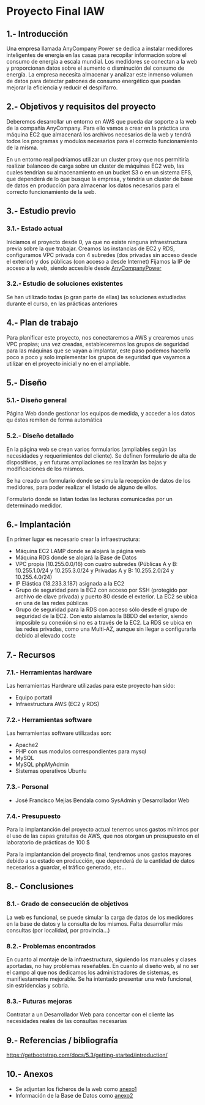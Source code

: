# Proyecto Final IAW
## 1.- Introducción
Una empresa llamada AnyCompany Power se dedica a instalar medidores inteligentes
de energía en las casas para recopilar información sobre el consumo de energía a
escala mundial. Los medidores se conectan a la web y proporcionan datos sobre el
aumento o disminución del consumo de energía. La empresa necesita almacenar y
analizar este inmenso volumen de datos para detectar patrones de consumo energético
que puedan mejorar la eficiencia y reducir el despilfarro.
## 2.- Objetivos y requisitos del proyecto
Deberemos desarrollar un entorno en AWS que pueda dar soporte a la web de la compañia AnyCompany. Para ello vamos a crear en la práctica una máquina EC2 que almacenará los archivos necesarios de la web y tendrá todos los programas y modulos necesarios para el correcto funcionamiento de la misma.

En un entorno real podríamos utilizar un cluster proxy que nos permitiría realizar balanceo de carga sobre un cluster de máquinas EC2 web, las cuales tendrían su almacenamiento en un bucket S3 o en un sistema EFS, que dependerá de lo que busque la empresa, y tendría un cluster de base de datos en producción para almacenar los datos necesarios para el correcto funcionamiento de la web.
## 3.- Estudio previo
### 3.1.- Estado actual
Iniciamos el proyecto desde 0, ya que no existe ninguna infraestructura previa sobre la que trabajar. Creamos las instancias de EC2 y RDS, configuramos VPC privada con 4 subredes (dos privadas sin acceso desde el exterior) y dos públicas (con acceso a desde Internet)
Fijamos la IP de acceso a la web, siendo accesible desde [AnyCompanyPower](http://18.233.3.187)
### 3.2.- Estudio de soluciones existentes
Se han utilizado todas (o gran parte de ellas) las soluciones estudiadas durante el curso, en las prácticas anteriores

## 4.- Plan de trabajo
Para planificar este proyecto, nos conectaremos a AWS y crearemos unas VPC propias; una vez creadas, estableceremos los grupos de seguridad para las máquinas que se vayan a implantar, este paso podemos hacerlo poco a poco y solo implementar los grupos de seguridad que vayamos a utilizar en el proyecto inicial y no en el ampliable.
## 5.- Diseño
### 5.1.- Diseño general
Página Web donde gestionar los equipos de medida, y acceder a los datos qu éstos remiten de forma automática
### 5.2.- Diseño detallado
En la página web se crean varios formularios (ampliables según las necesidades y requerimientos del cliente). Se definen formulario de alta de dispositivos, y en futuras ampliaciones se realizarán las bajas y modificaciones de los mismos.

Se ha creado un formulario donde se simula la recepción de datos de los medidores, para poder realizar el listado de alguno de ellos.

Formulario donde se listan todas las lecturas comunicadas por un determinado medidor.

## 6.- Implantación
En primer lugar es necesario crear la infraestructura:
- Máquina EC2 LAMP donde se alojará la página web
- Máquina RDS donde se alojará la Base de Datos
- VPC propia (10.255.0.0/16) con cuatro subredes (Públicas A y B: 10.255.1.0/24 y 10.255.3.0/24 y Privadas A y B: 10.255.2.0/24 y 10.255.4.0/24)
- IP Elástica (18.233.3.187) asignada a la EC2
- Grupo de seguridad para la EC2 con acceso por SSH (protegido por archivo de clave privada) y puerto 80 desde el exterior. La EC2 se ubica en una de las redes públicas
- Grupo de seguridad para la RDS con acceso sólo desde el grupo de seguridad de la EC2. Con esto aislamos la BBDD del exterior, siendo imposible su conexión si no es a través de la EC2. La RDS se ubica en las redes privadas, como una Multi-AZ, aunque sin llegar a configurarla debido al elevado coste

## 7.- Recursos

### 7.1.- Herramientas hardware

Las herramientas Hardware utilizadas para este proyecto han sido:
- Equipo portatil
- Infraestructura AWS (EC2 y RDS)

### 7.2.- Herramientas software

Las herramientas software utilizadas son:

- Apache2
- PHP con sus modulos correspondientes para mysql
- MySQL
- MySQL phpMyAdmin
- Sistemas operativos Ubuntu

### 7.3.- Personal

- José Francisco Mejías Bendala como SysAdmin y Desarrollador Web

### 7.4.- Presupuesto

Para la implantanción del proyecto actual tenemos unos gastos mínimos por el uso de las capas gratuitas de AWS, que nos otorgan un presupuesto en el laboratorio de prácticas de 100 $

Para la implantanción del proyecto final, tendremos unos gastos mayores debido a su estado en producción, que dependerá de la cantidad de datos necesarios a guardar, el tráfico generado, etc...

## 8.- Conclusiones
### 8.1.- Grado de consecución de objetivos
La web es funcional, se puede simular la carga de datos de los medidores en la base de datos y la consulta de los mismos. Falta desarrollar más consultas (por localidad, por provincia...)
### 8.2.- Problemas encontrados
En cuanto al montaje de la infraestructura, siguiendo los manuales y clases aportadas, no hay problemas reseñables. En cuanto al diseño web, al no ser el campo al que nos dedicamos los administradores de sistemas, es manifiestamente mejorable. Se ha intentado presentar una web funcional, sin estridencias y sobria.
### 8.3.- Futuras mejoras
Contratar a un Desarrollador Web para concertar con el cliente las necesidades reales de las consultas necesarias
## 9.- Referencias / bibliografía
https://getbootstrap.com/docs/5.3/getting-started/introduction/

## 10.- Anexos
- Se adjuntan los ficheros de la web como [anexo1](./WEB/)
- Información de la Base de Datos como [anexo2](./DATABASE/)
